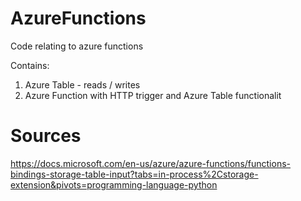 # AzureFunctions

Code relating to azure functions

Contains:
1. Azure Table - reads / writes
2. Azure Function with HTTP trigger and Azure Table functionalit

# Sources

https://docs.microsoft.com/en-us/azure/azure-functions/functions-bindings-storage-table-input?tabs=in-process%2Cstorage-extension&pivots=programming-language-python